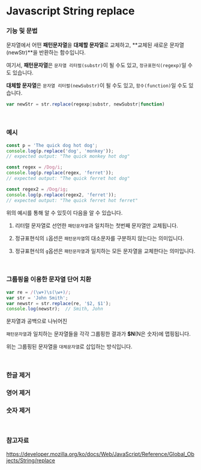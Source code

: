 # Javascript String replace

### 기능 및 문법

문자열에서 어떤 **패턴문자열**을 **대체할 문자열**로 교체하고, **교체된 새로운 문자열(newStr)**을 반환하는 함수입니다.

여기서, **패턴문자열**은 `문자열 리터럴(substr)`이 될 수도 있고, `정규표현식(regexp)`일 수도 있습니다.

**대체할 문자열**은 `문자열 리터럴(newSubstr)`이 될 수도 있고, `함수(function)`일 수도 있습니다.

```javascript
var newStr = str.replace(regexp|substr, newSubstr|function)
```

<br>

### 예시

```javascript
const p = 'The quick dog hot dog';
console.log(p.replace('dog', 'monkey'));
// expected output: "The quick monkey hot dog"

const regex = /Dog/i;
console.log(p.replace(regex, 'ferret'));
// expected output: "The quick ferret hot dog"

const regex2 = /Dog/ig;
console.log(p.replace(regex2, 'ferret'));
// expected output: "The quick ferret hot ferret"
```

위의 예시를 통해 알 수 있듯이 다음을 알 수 있습니다.

1. 리터럴 문자열로 선언한 `패턴문자열`과 일치하는 첫번째 문자열만 교체됩니다.

2. 정규표현식의 `i`옵션은 `패턴문자열`의 대소문자를 구분하지 않는다는 의미입니다.

3. 정규표현식의 `g`옵션은 `패턴문자열`과 일치하는 모든 문자열을 교체한다는 의미입니다.

<br>

### 그룹핑을 이용한 문자열 단어 치환

```javascript
var re = /(\w+)\s(\w+)/;
var str = 'John Smith';
var newstr = str.replace(re, '$2, $1');
console.log(newstr);  // Smith, John
```

문자열과 공백으로 나뉘어진

`패턴문자열`과 일치하는 문자열들을 각각 그룹핑한 결과가 **$N**(N은 숫자)에 맵핑됩니다.

위는 그룹핑된 문자열을 `대체문자열`로 삽입하는 방식입니다.

<br>

### 한글 제거



### 영어 제거



### 숫자 제거



<br>

### 참고자료

https://developer.mozilla.org/ko/docs/Web/JavaScript/Reference/Global_Objects/String/replace

